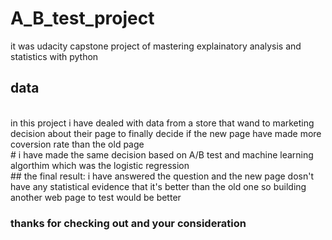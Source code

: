 # A_B_test_project

it was udacity capstone project of mastering explainatory analysis and statistics with python

## data
<br/>
in this project i have dealed with data from a store that wand to marketing decision about their page 
to finally decide if the new page have made more coversion rate than the old page
<br> 
# i have made the same decision based on A/B test and machine learning algorthim which was the logistic regression 
<br>
## the final result:
i have answered the question and the new page dosn't have any statistical evidence that it's better than the old one 
so building another web page to test would be better


### thanks for checking out and your consideration
